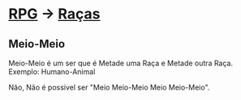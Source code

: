 # [RPG](../../RPG.md) -> [Raças](../Ra%C3%A7as.md)

## Meio-Meio

Meio-Meio é um ser que é Metade uma Raça e Metade outra Raça.
Exemplo: Humano-Animal

Não, Não é possivel ser "Meio Meio-Meio Meio Meio-Meio".
